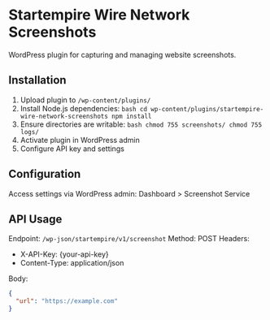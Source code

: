 # Startempire Wire Network Screenshots

WordPress plugin for capturing and managing website screenshots.

## Installation

1. Upload plugin to `/wp-content/plugins/`
2. Install Node.js dependencies:   ```bash
   cd wp-content/plugins/startempire-wire-network-screenshots
   npm install   ```
3. Ensure directories are writable:   ```bash
   chmod 755 screenshots/
   chmod 755 logs/   ```
4. Activate plugin in WordPress admin
5. Configure API key and settings

## Configuration

Access settings via WordPress admin:
Dashboard > Screenshot Service

## API Usage

Endpoint: `/wp-json/startempire/v1/screenshot`
Method: POST
Headers: 
- X-API-Key: {your-api-key}
- Content-Type: application/json

Body:
```json
{
  "url": "https://example.com"
}
```